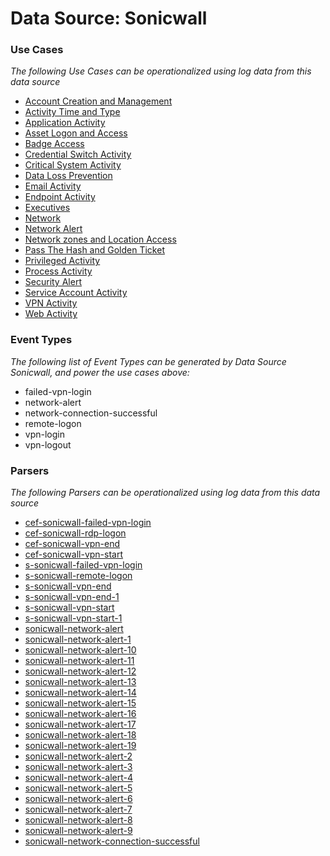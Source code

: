Data Source: Sonicwall
======================

### Use Cases

_The following Use Cases can be operationalized using log data from this data source_

* [Account Creation and Management](usecase_account_creation_and_management.md)
* [Activity Time  and Type](usecase_activity_time__and_type.md)
* [Application Activity](usecase_application_activity.md)
* [Asset Logon and Access](usecase_asset_logon_and_access.md)
* [Badge Access](usecase_badge_access.md)
* [Credential Switch Activity](usecase_credential_switch_activity.md)
* [Critical System Activity](usecase_critical_system_activity.md)
* [Data Loss Prevention](usecase_data_loss_prevention.md)
* [Email Activity](usecase_email_activity.md)
* [Endpoint Activity](usecase_endpoint_activity.md)
* [Executives](usecase_executives.md)
* [Network](usecase_network.md)
* [Network Alert](usecase_network_alert.md)
* [Network zones and Location Access](usecase_network_zones_and_location_access.md)
* [Pass The Hash and Golden Ticket](usecase_pass_the_hash_and_golden_ticket.md)
* [Privileged Activity](usecase_privileged_activity.md)
* [Process Activity](usecase_process_activity.md)
* [Security Alert](usecase_security_alert.md)
* [Service Account Activity](usecase_service_account_activity.md)
* [VPN Activity](usecase_vpn_activity.md)
* [Web Activity](usecase_web_activity.md)


### Event Types

_The following list of Event Types can be generated by Data Source Sonicwall, and power the use cases above:_

- failed-vpn-login
- network-alert
- network-connection-successful
- remote-logon
- vpn-login
- vpn-logout


### Parsers

_The following Parsers can be operationalized using log data from this data source_

* [cef-sonicwall-failed-vpn-login](parserContent_cef-sonicwall-failed-vpn-login.md)
* [cef-sonicwall-rdp-logon](parserContent_cef-sonicwall-rdp-logon.md)
* [cef-sonicwall-vpn-end](parserContent_cef-sonicwall-vpn-end.md)
* [cef-sonicwall-vpn-start](parserContent_cef-sonicwall-vpn-start.md)
* [s-sonicwall-failed-vpn-login](parserContent_s-sonicwall-failed-vpn-login.md)
* [s-sonicwall-remote-logon](parserContent_s-sonicwall-remote-logon.md)
* [s-sonicwall-vpn-end](parserContent_s-sonicwall-vpn-end.md)
* [s-sonicwall-vpn-end-1](parserContent_s-sonicwall-vpn-end-1.md)
* [s-sonicwall-vpn-start](parserContent_s-sonicwall-vpn-start.md)
* [s-sonicwall-vpn-start-1](parserContent_s-sonicwall-vpn-start-1.md)
* [sonicwall-network-alert](parserContent_sonicwall-network-alert.md)
* [sonicwall-network-alert-1](parserContent_sonicwall-network-alert-1.md)
* [sonicwall-network-alert-10](parserContent_sonicwall-network-alert-10.md)
* [sonicwall-network-alert-11](parserContent_sonicwall-network-alert-11.md)
* [sonicwall-network-alert-12](parserContent_sonicwall-network-alert-12.md)
* [sonicwall-network-alert-13](parserContent_sonicwall-network-alert-13.md)
* [sonicwall-network-alert-14](parserContent_sonicwall-network-alert-14.md)
* [sonicwall-network-alert-15](parserContent_sonicwall-network-alert-15.md)
* [sonicwall-network-alert-16](parserContent_sonicwall-network-alert-16.md)
* [sonicwall-network-alert-17](parserContent_sonicwall-network-alert-17.md)
* [sonicwall-network-alert-18](parserContent_sonicwall-network-alert-18.md)
* [sonicwall-network-alert-19](parserContent_sonicwall-network-alert-19.md)
* [sonicwall-network-alert-2](parserContent_sonicwall-network-alert-2.md)
* [sonicwall-network-alert-3](parserContent_sonicwall-network-alert-3.md)
* [sonicwall-network-alert-4](parserContent_sonicwall-network-alert-4.md)
* [sonicwall-network-alert-5](parserContent_sonicwall-network-alert-5.md)
* [sonicwall-network-alert-6](parserContent_sonicwall-network-alert-6.md)
* [sonicwall-network-alert-7](parserContent_sonicwall-network-alert-7.md)
* [sonicwall-network-alert-8](parserContent_sonicwall-network-alert-8.md)
* [sonicwall-network-alert-9](parserContent_sonicwall-network-alert-9.md)
* [sonicwall-network-connection-successful](parserContent_sonicwall-network-connection-successful.md)
